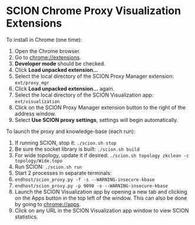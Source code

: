 # SCION Chrome Proxy Visualization Extensions

To install in Chrome (one time):

1. Open the Chrome browser.
1. Go to [chrome://extensions](chrome://extensions).
1. **Developer mode** should be checked.
1. Click **Load unpacked extension...**
1. Select the local directory of the SCION Proxy Manager extension: `ext/proxy_mgr`
1. Click **Load unpacked extension...** again.
1. Select the local directory of the SCION Visualization app: `ext/visualization`
1. Click on the SCION Proxy Manager extension button to the right of the address window.
1. Select **Use SCION proxy settings**, settings will begin automatically.

To launch the proxy and knowledge-base (each run):

1. If running SCION, stop it: `./scion.sh stop`
1. Be sure the socket library is built: `./scion.sh build`
1. For wide topology, update it if desired: `./scion.sh topology zkclean -c topology/Wide.topo`
1. Run SCION: `./scion.sh run`
1. Start 2 processes in separate terminals:
1. `endhost/scion_proxy.py -f -s --WARNING-insecure-kbase`
1. `endhost/scion_proxy.py -p 9090 -s --WARNING-insecure-kbase`
1. Launch the SCION Visualization app by opening a new tab and clicking on the Apps button in the top left of the window. This can also be done by going to [chrome://apps](chrome://apps).
1. Click on any URL in the SCION Visualization app window to view SCION statistics.
